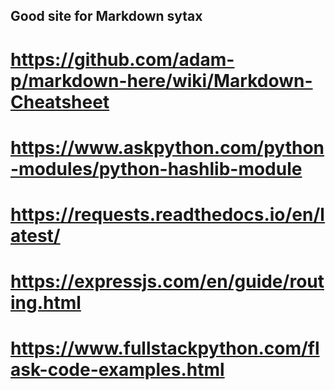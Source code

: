 ## Good site for Markdown sytax
# https://github.com/adam-p/markdown-here/wiki/Markdown-Cheatsheet


# https://www.askpython.com/python-modules/python-hashlib-module

# https://requests.readthedocs.io/en/latest/


# https://expressjs.com/en/guide/routing.html

# https://www.fullstackpython.com/flask-code-examples.html    
